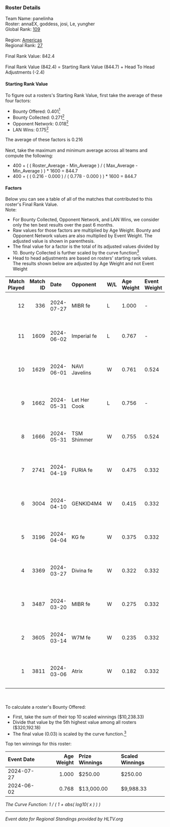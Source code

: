 ### Roster Details<br />
Team Name: panelinha<br />
Roster: annaEX, goddess, josi, Le, yungher<br />
Global Rank: [109](../standings_global.md)<br />
<br />
Region: [Americas]( ../standings_americas.md)<br />
Regional Rank: [27]( ../standings_americas.md)<br />
<br />
Final Rank Value:  842.4<br />
<br />
Final Rank Value (842.4) = Starting Rank Value (844.7) + Head To Head Adjustments (-2.4)<br />

#### Starting Rank Value<br />
To figure out a rosters's Starting Rank Value, first take the average of these four factors:<br />
- Bounty Offered: 0.401[<sup>1</sup>](#table2)
- Bounty Collected: 0.271[<sup>2</sup>](#table1)
- Opponent Network: 0.018[<sup>2</sup>](#table1)
- LAN Wins: 0.175[<sup>2</sup>](#table1)

The average of these factors is 0.216<br />
<br />
Next, take the maximum and minimum average across all teams and compute the following:<br />
- 400 + ( ( Roster_Average - Min_Average ) / ( Max_Average - Min_Average ) ) * 1600 = 844.7
- 400 + ( ( 0.216 - 0.000 ) / ( 0.778 - 0.000 ) ) * 1600 = 844.7


#### Factors<br />
Below you can see a table of all of the matches that contributed to this roster's Final Rank Value.<br />
Note:<br />

- For Bounty Collected, Opponent Network, and LAN Wins, we consider only the ten best results over the past 6 months.
- Raw values for those factors are multiplied by Age Weight. Bounty and Opponent Network values are also multiplied by Event Weight. The adjusted value is shown in parenthesis.
- The final value for a factor is the total of its adjusted values divided by 10. Bounty Collected is further scaled by the curve function[<sup>3</sup>](#curveFunction)
- Head to head adjustments are based on rosters' starting rank values. The results shown below are adjusted by Age Weight and not Event Weight
<span id="table1"></span><br />


| Match Played | Match ID | Date       | Opponent      | W/L | Age Weight | Event Weight | Bounty Collected | Opponent Network | LAN Wins  | H2H Adj. | Roster                                   |
| -: | -: | :- | :- | :- | :- | :- | :- | :- | :- | -: | :- |
|           12 |      336 | 2024-07-27 | MIBR fe       | L   | 1.000      | -            | -                | -                | -         |   -21.82 | annaEX, goddess, josi, Le, yungher       |
|           11 |     1609 | 2024-06-02 | Imperial fe   | L   | 0.767      | -            | -                | -                | -         |    -6.48 | annaEX, goddess, julih, poppins, yungher |
|           10 |     1629 | 2024-06-01 | NAVI Javelins | W   | 0.761      | 0.524        | 0.026 (0.010)    | 0.179 (0.071)    | 1 (0.761) |    11.97 | annaEX, goddess, julih, poppins, yungher |
|            9 |     1662 | 2024-05-31 | Let Her Cook  | L   | 0.756      | -            | -                | -                | -         |   -10.05 | annaEX, goddess, julih, poppins, yungher |
|            8 |     1666 | 2024-05-31 | TSM Shimmer   | W   | 0.755      | 0.524        | 0.020 (0.008)    | 0.191 (0.075)    | 1 (0.755) |     7.67 | annaEX, goddess, julih, poppins, yungher |
|            7 |     2741 | 2024-04-19 | FURIA fe      | W   | 0.475      | 0.332        | 0.003 (0.001)    | 0.069 (0.011)    | 0 (0.000) |     4.09 | annaEX, goddess, julih, poppins, yungher |
|            6 |     3004 | 2024-04-10 | GENKID4M4     | W   | 0.415      | 0.332        | 0.002 (0.000)    | 0.010 (0.001)    | 0 (0.000) |     2.64 | annaEX, goddess, julih, poppins, yungher |
|            5 |     3196 | 2024-04-04 | KG fe         | W   | 0.375      | 0.332        | 0.001 (0.000)    | 0.002 (0.000)    | 0 (0.000) |     1.61 | annaEX, goddess, julih, poppins, yungher |
|            4 |     3369 | 2024-03-27 | Divina fe     | W   | 0.322      | 0.332        | 0.002 (0.000)    | 0.019 (0.002)    | 0 (0.000) |     2.33 | annaEX, goddess, julih, poppins, yungher |
|            3 |     3487 | 2024-03-20 | MIBR fe       | W   | 0.275      | 0.332        | 0.007 (0.001)    | 0.102 (0.009)    | 0 (0.000) |     2.56 | annaEX, goddess, julih, poppins, yungher |
|            2 |     3605 | 2024-03-14 | W7M fe        | W   | 0.235      | 0.332        | 0.002 (0.000)    | 0.030 (0.002)    | 0 (0.000) |     1.71 | annaEX, goddess, julih, poppins, yungher |
|            1 |     3811 | 2024-03-06 | Atrix         | W   | 0.182      | 0.332        | 0.003 (0.000)    | 0.056 (0.003)    | 0 (0.000) |     1.42 | annaEX, goddess, julih, poppins, yungher |

<br />
<span id="table2"></span><br />
To calculate a roster's Bounty Offered:<br />

- First, take the sum of their top 10 scaled winnings ($10,238.33)
- Divide that value by the 5th highest value among all rosters ($320,192.18)
- The final value (0.03) is scaled by the curve function.[<sup>3</sup>](#curveFunction)

Top ten winnings for this roster:<br />

| Event Date | Age Weight | Prize Winnings | Scaled Winnings |
| :- | -: | :- | :- |
| 2024-07-27 |      1.000 | $250.00        | $250.00         |
| 2024-06-02 |      0.768 | $13,000.00     | $9,988.33       |


<span id="curveFunction"></span>_The Curve Function: 1 / ( 1 + abs( log10( x ) ) )_<br />

---
_Event data for Regional Standings provided by HLTV.org_<br />
